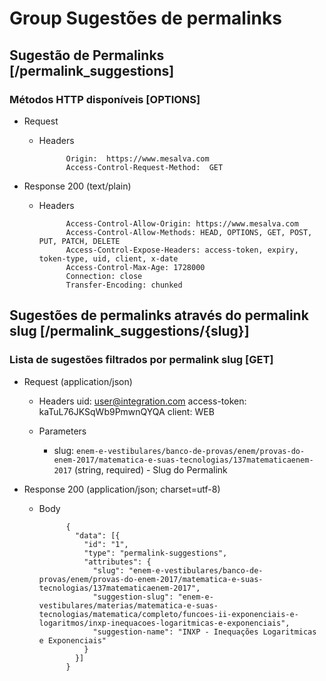 # Group Sugestões de permalinks

## Sugestão de Permalinks [/permalink_suggestions]
### Métodos HTTP disponíveis [OPTIONS]

+ Request
    + Headers

                Origin:  https://www.mesalva.com
                Access-Control-Request-Method:  GET


+ Response 200 (text/plain)
    + Headers

                Access-Control-Allow-Origin: https://www.mesalva.com
                Access-Control-Allow-Methods: HEAD, OPTIONS, GET, POST, PUT, PATCH, DELETE
                Access-Control-Expose-Headers: access-token, expiry, token-type, uid, client, x-date
                Access-Control-Max-Age: 1728000
                Connection: close
                Transfer-Encoding: chunked


## Sugestões de permalinks através do permalink slug [/permalink_suggestions/{slug}]
### Lista de sugestões filtrados por permalink slug [GET]

+ Request (application/json)
    + Headers
                  uid:  user@integration.com
                  access-token:  kaTuL76JKSqWb9PmwnQYQA
                  client:  WEB

    + Parameters
        + slug: `enem-e-vestibulares/banco-de-provas/enem/provas-do-enem-2017/matematica-e-suas-tecnologias/137matematicaenem-2017` (string, required) - Slug do Permalink

+ Response 200 (application/json; charset=utf-8)
    + Body

                {
                  "data": [{
                    "id": "1",
                    "type": "permalink-suggestions",
                    "attributes": {
                      "slug": "enem-e-vestibulares/banco-de-provas/enem/provas-do-enem-2017/matematica-e-suas-tecnologias/137matematicaenem-2017",
                      "suggestion-slug": "enem-e-vestibulares/materias/matematica-e-suas-tecnologias/matematica/completo/funcoes-ii-exponenciais-e-logaritmos/inxp-inequacoes-logaritmicas-e-exponenciais",
                      "suggestion-name": "INXP - Inequações Logaritmicas e Exponenciais"
                    }
                  }]
                }
